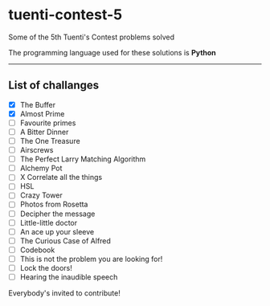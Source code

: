 # tuenti-contest-5
Some of the 5th Tuenti's Contest problems solved

The programming language used for these solutions is **Python**

------------------
List of challanges
------------------

- [X] The Buffer
- [x] Almost Prime
- [ ] Favourite primes
- [ ] A Bitter Dinner
- [ ] The One Treasure
- [ ] Airscrews
- [ ] The Perfect Larry Matching Algorithm
- [ ] Alchemy Pot
- [ ] X Correlate all the things
- [ ] HSL
- [ ] Crazy Tower
- [ ] Photos from Rosetta
- [ ] Decipher the message
- [ ] Little-little doctor
- [ ] An ace up your sleeve
- [ ] The Curious Case of Alfred
- [ ] Codebook
- [ ] This is not the problem you are looking for!
- [ ] Lock the doors!
- [ ] Hearing the inaudible speech

Everybody's invited to contribute!
